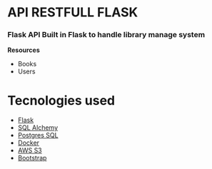 # API RESTFULL FLASK   

### Flask API Built in Flask to handle library manage system

**Resources**  

* Books
* Users

# Tecnologies used
* [Flask](https://flask.palletsprojects.com/en/2.1.x/)
* [SQL Alchemy](https://www.sqlalchemy.org/)
* [Postgres SQL](https://www.postgresql.org/)
* [Docker](https://www.docker.com/)
* [AWS S3](https://aws.amazon.com/pt/s3/)  
* [Bootstrap](https://getbootstrap.com/)




